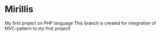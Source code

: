 # Mirillis
My first project on PHP language
This branch is created for integration of MVC-pattern to my first project!
